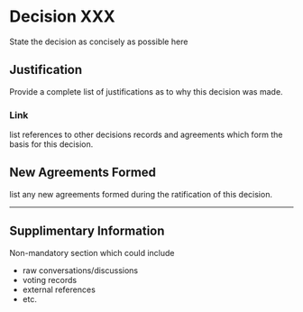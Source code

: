 # Decision XXX

State the decision as concisely as possible here 

## Justification

Provide a complete list of justifications as to why this decision was made. 

### Link

list references to other decisions records and agreements which form
the basis for this decision.

## New Agreements Formed

list any new agreements formed during the ratification of this decision.

---------------------------------------

## Supplimentary Information

Non-mandatory section which could include
 - raw conversations/discussions
 - voting records 
 - external references
 - etc.
